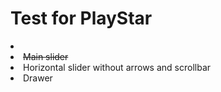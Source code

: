 # Test for PlayStar

<li>
<li><strike>Main slider</strike>
<li>Horizontal slider without arrows and scrollbar
<li>Drawer
</li>